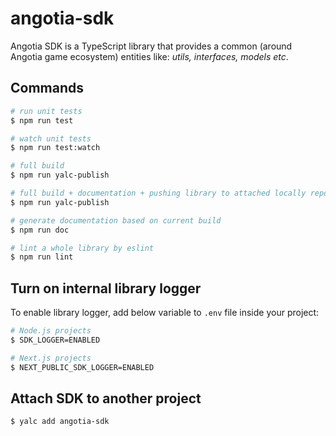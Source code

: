 # angotia-sdk

Angotia SDK is a TypeScript library that provides a common (around Angotia game ecosystem) entities like: _utils, interfaces, models etc_.

## Commands

```bash
# run unit tests
$ npm run test

# watch unit tests
$ npm run test:watch

# full build
$ npm run yalc-publish

# full build + documentation + pushing library to attached locally repos
$ npm run yalc-publish

# generate documentation based on current build
$ npm run doc

# lint a whole library by eslint
$ npm run lint

```

## Turn on internal library logger

To enable library logger, add below variable to `.env` file inside your project:

```bash
# Node.js projects
$ SDK_LOGGER=ENABLED

# Next.js projects
$ NEXT_PUBLIC_SDK_LOGGER=ENABLED
```

## Attach SDK to another project

```bash
$ yalc add angotia-sdk
```

